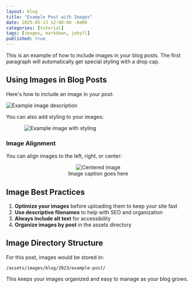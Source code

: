 ```yaml
---
layout: blog
title: "Example Post with Images"
date: 2025-05-13 12:00:00 -0400
categories: [tutorial]
tags: [images, markdown, jekyll]
published: true
---
```


This is an example of how to include images in your blog posts. The first paragraph will automatically get special styling with a drop cap.

## Using Images in Blog Posts

Here's how to include an image in your post:

![Example image description](/assets/images/blog/2023/example-post/example-image.jpg)

You can also add styling to your images:

<img src="/assets/images/blog/2023/example-post/example-image.jpg" alt="Example image with styling" class="rounded shadow" style="max-width: 80%; margin: 0 auto; display: block;">

### Image Alignment

You can align images to the left, right, or center:

<div style="text-align: center;">
  <img src="/assets/images/blog/2023/example-post/example-image.jpg" alt="Centered image" style="max-width: 60%;">
  <figcaption>Image caption goes here</figcaption>
</div>

## Image Best Practices

1. **Optimize your images** before uploading them to keep your site fast
2. **Use descriptive filenames** to help with SEO and organization
3. **Always include alt text** for accessibility
4. **Organize images by post** in the assets directory

## Image Directory Structure

For this post, images would be stored in:
```
/assets/images/blog/2023/example-post/
```

This keeps your images organized and easy to manage as your blog grows.
